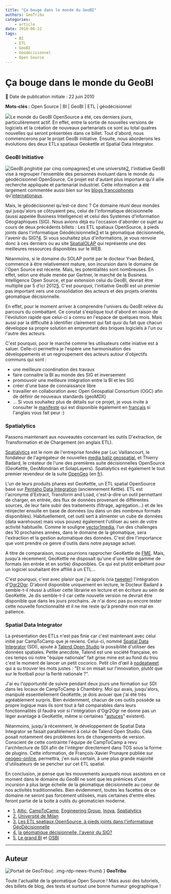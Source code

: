 ```yaml
---
title: "Ça bouge dans le monde du GeoBI"
authors: GeoTribu
categories:
    - article
date: 2010-06-22
tags:
    - BI
    - ETL
    - GeoBI
    - Géodécisionnel
    - Open Source
---
```


# Ça bouge dans le monde du GeoBI

:calendar: Date de publication initiale : 22 juin 2010

**Mots-clés :** Open Source | BI | GeoBI | ETL | géodécisionnel

![](http://geotribu.net/sites/default/files/Tuto/img/divers/solap.png)Le monde du GeoBI OpenSource a été, ces derniers jours, particulièrement actif. En effet, entre la sortie de nouvelles versions de logiciels et la création de nouveaux partenariats ce sont au total quatres nouvelles qui seront présentées dans ce billet. Tout d'abord, nous commencerons par le projet GeoBi initiative. Ensuite, nous aborderons les évolutions des deux ETLs spatiaux Geokettle et Spatial Data Integrator.

### GeoBI Initiative

![GeoBI.png](https://cdn.geotribu.fr/img/Blog/divers/GeoBI.png)Initié par cinq compagnies[1](#footnote1_e9nh1oc "Altic, CampToCamp, Engineering Group, Inova, Spatialytics") et une université[2](#footnote2_itggm4f "Université de Milan"), l'initiative GeoBI vise à regrouper l'ensemble des personnes évoluant dans le monde du géodécisionnel OpenSource. Ce projet est d'autant plus important qu'il allie recherche appliquée et partenariat industriel. Cette information a été largement commentée aussi bien sur les [blogs francophones](http://www.osbi.fr/) qu'[internationaux](http://fabiodovidio.blogspot.com/2010/06/geobi-initiative-has-been-launched.html).

Mais, le géodécisionnel qu'est-ce donc ? Ce domaine réuni deux mondes qui jusqu'alors se côtoyaient peu, celui de l'informatique décisionnelle (aussi appelée Business Intelligence) et celui des Systèmes d'information Géographiques (SIG). Nous avions déjà eu l'occasion d'aborder ce sujet au cours de deux précédents billets : Les ETL spatiaux OpenSource, à pieds joints dans l'informatique Géodécisionnelle[3](#footnote3_zejxaxd "Les ETL spatiaux OpenSource, à pieds joints dans l'informatique GéoDécisionnelle") et la géomatique décisionnelle, l'avenir du SIG?[4](#footnote4_qfsbbu5 "la géomatique décisionnelle, l'avenir du SIG?"). Si vous souhaitez plus d'informations, je vous renvoie donc à ces derniers ou au site [SpatialOLAP](http://spatialolap.scg.ulaval.ca/default.asp) qui représente une des meilleures ressources disponibles sur le WEB.

Néanmoins, si le domaine du SOLAP porté par le docteur Yvan Bédard, commence à être relativement mature, son incursion dans le domaine de l'Open Source est récente. Mais, les potentialités sont nombreuses. En effet, selon une étude menée par Gartner, le marché de la Business Intelligence Open Source, et par extension celui du GeoBI, devrait être multiplié par 5 d’ici 2012[5](#footnote5_kfihwfx "Le grand BI et OSBI"). C'est pourquoi, l'initiative GeoBI est un premier pas important vers une consolidation des acteurs et des projets orientés géomatique décisionnelle.

En effet, pour le moment arriver à comprendre l'univers du GeoBI relève du parcours du combattant. Ce constat s'explique tout d'abord en raison de l'évolution rapide que celui-ci a connu en l'espace de quelques mois. Mais aussi par la difficulté à identifier clairement qui fait quoi du fait que chacun développe sa propre solution en empruntant des briques logiciels à l'un ou l'autre des acteurs.

C'est pourquoi, pour le marché comme les utilisateurs cette iniative est à saluer. Celle-ci permettra je l'espère une harmonisation des développements et un regroupement des acteurs autour d'objectifs communs qui sont :

* une meilleure coordination des travaux
* faire connaitre la BI au monde des SIG et inversement
* promouvoir une meilleure intégration entre la BI et les SIG
* créer d'une base de connaissance libre
* travailler en collaboration avec Open Geospatial Consortium (OGC) afin de définir de nouveaux standards (geoMDX)
* ...
Si vous souhaitez plus de détails sur ce projet, je vous invite à consulter le [manifeste](http://www.spagoworld.org/xwiki/bin/view/GeoBI/Manifesto) qui est disponible également en [français](http://www.osbi.fr/?p=1366) si l'anglais vous fait peur :)

### Spatialytics

Passons maintenant aux nouveautés concernant les outils D'extraction, de Transformation et de Chargement (en anglais ETL).

[Spatialytics](http://www.spatialytics.org/) est le nom de l'entreprise fondée par Luc Vaillancourt, le fondateur de l'agrégateur de nouvelles [media baliz geospatial](http://media.baliz-geospatial.com/), et Thierry Badard, le créateur de l'une des premières suite décisionnelles OpenSource (GeoKettle, GeoMondrian et SolapLayers). Spatialytics est également le tout premier revendeur de la suite [OpenGeo](http://blog.opengeo.org/2010/06/15/our-first-reseller/) (en [fr](http://www.spatialytics.com/fr/blogue/spatialytics-annonce-un-partenariat-avec-opengeo-pour-la-revente-de-la-opengeo-suite/?utm_source=twitterfeed&utm_medium=twitter)).

L'un de leurs produits phares est GeoKettle, un ETL spatial OpenSource basé sur [Pentaho Data Integration](http://www.neogeo-online.net/blog/archives/304/) (anciennement Kettle). ETL est l'acronyme d'Extract, Transform and Load, c'est-à-dire un outil permettant de charger, en entrée, des flux de données provenant de différentes sources, de leur faire subir des traitements (filtrage, agrégation...) et de les réinjecter ensuite en base de données (ou dans un des nombreux formats disponibles). Habituellement, cet outil sert à alimenter un cube de données (data warehouse) mais vous pouvez également l'utiliser au sein de votre activité habituelle. Comme le souligne [vector1media](http://vector1media.com/spatialsustain/how-will-the-geospatial-data-market-evolve-over-the-next-ten-years.html?utm_source=feedburner&utm_medium=feed&utm_campaign=Feed%3A+SpatialSustain+%28Spatial+Sustain%29), l'un des challenges des 10 prochaines années, dans le domaine de la géomatique, sera l'extraction et la gestion automatique des données. C'est dire l'importance que vont prendre ce genre d'outils dans notre paysage actuel.

A titre de comparaison, nous pourrions rapprocher GeoKettle de [FME](http://www.safe.com/). Mais, jusqu'à récemment, GeoKettle ne disposait qu'une d'une faible gamme de formats (en entrée et en sortie) disponibles. Ce qui est plutôt embêtant pour un logiciel souhaitant être affilié à un ETL...

C'est pourquoi, c'est avec plaisir que j'ai appris (via [tweeter](http://twitter.com/tbadard/status/16089334135)) l'intégration d'[Ogr2Ogr](http://www.gdal.org/ogr/). D'abord disponible uniquement en lecture, le Docteur Badard a semble-t-il réussi à utiliser cette librairie en lecture et en écriture au sein de GeoKettle. Je dis semble-t-il car cette nouvelle version ne devrait être disponible que dans les jours prochains. Je n'ai donc pas pu encore tester cette nouvelle fonctionnalité et il ne me reste qu'à prendre mon mal en patience.

### Spatial Data Integrator

La présentation des ETLs n'est pas finie car c'est maintenant avec celui initié par CampToCamp que je reviens. Celui-ci, nommé [Spatial Data Integrator](http://www.spatialdataintegrator.com/) (SDI), ajoute à [Talend Open Studio](http://fr.talend.com/index.php) la possibilité d'utiliser des données spatiales. Petite anecdote, Talend est une société française, en ces temps où notre "équipe nationale" fait grise mine est au fond du trou c'est le moment de lancer un petit cocorico. Petit clin d'œil à [nodeatweet](http://twitter.com/nodatweet/status/16459248822) qui a su trouver les mots justes : "Et si on misait sur l'innovation, plutôt que sur le football pour la fierté nationale ?".

J'ai eu l'opportunité de suivre pendant deux jours une formation sur SDI dans les locaux de CampToCamp à Chambéry. Moi qui avais, jusqu'alors, manipulé essentiellement GeoKettle, je dois avouer que j'ai été très agréablement surpris. Bien évidemment, chacun de ces outils possède sa propre logique mais ils sont tout à fait comparables dans leurs fonctionnalités (il faudra voir si l'intégration d'Ogr2Ogr ne donne pas un léger avantage à GeoKettle, même si certaines "[astuces](http://datagistips.blogspot.com/2009/12/one-simple-example-of-using-ogr.html)" existent).

Néanmoins, jusqu'à récemment, le développement de Spatial Data Integrator se faisait parallèlement à celui de Talend Open Studio. Cela posait notamment des problèmes lors de changements de version. Conscient de cette contrainte l'équipe de CampToCamp a revu l'architecture de SDI afin de l'intégrer directement dans TOS sous la forme de plugins. Cette information, de François-Xavier Prunayre publiée sur [neogeo-online](http://www.neogeo-online.net/blog/archives/304/), permettra, j'en suis certain, à une plus grande majorité d'utilisateurs de se pencher sur cet ETL spatial.

En conclusion, je pense que les mouvements auxquels nous assistons en ce moment dans le domaine du GeoBI ne sont que les prémices d'une incursion à plus large échelle de la géomatique décisionnelle au coeur de nos activités traditionnelles. Bien évidemment, toutes les facettes de ce domaine ne seront pas forcément utilisées, mais certaines d'entre elles feront partie de la boite à outils du géomaticien moderne.

* [1.](#footnoteref1_e9nh1oc) [Altic](http://www.altic.org/), [CampToCamp](http://www.camptocamp.com/), [Engineering Group](http://www.eng.it/), [Inova](http://www.inovaos.it/), [Spatialytics](http://www.spatialytics.com/)
* [2.](#footnoteref2_itggm4f) [Université de Milan](http://sesar.dti.unimi.it/)
* [3.](#footnoteref3_zejxaxd) [Les ETL spatiaux OpenSource, à pieds joints dans l'informatique GéoDécisionnelle](http://www.geotribu.net/node/222)
* [4.](#footnoteref4_qfsbbu5) [la géomatique décisionnelle, l'avenir du SIG?](http://www.geotribu.net/node/131)
* [5.](#footnoteref5_kfihwfx) [Le grand BI](http://www.legrandbi.com/2010/02/gartner-marche-bi-open-source/) et [OSBI](http://www.osbi.fr/?p=777)

----

## Auteur

![Portait de GeoTribu](https://cdn.geotribu.fr/img/internal/charte/geotribu_logo_64x64.png){: .img-rdp-news-thumb }
**GeoTribu**

Toute l'actualité de la géomatique Open Source ! Mais aussi des tutoriels, des billets de blog, des tests et surtout une bonne humeur géographique !

